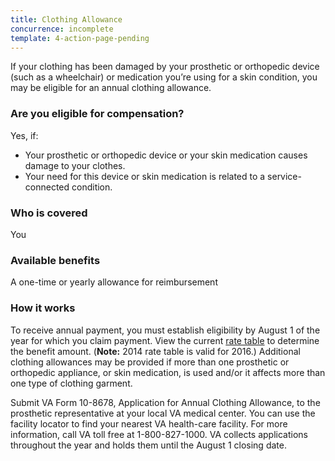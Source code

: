 ```yaml
---
title: Clothing Allowance
concurrence: incomplete
template: 4-action-page-pending
---
```


If your clothing has been damaged by your prosthetic or orthopedic device (such as a wheelchair) or medication you’re using for a skin condition, you may be eligible for an annual clothing allowance.

<div class="call-out" markdown="1">

### Are you eligible for compensation?
Yes, if:

  - Your prosthetic or orthopedic device or your skin medication causes damage to your clothes.
  - Your need for this device or skin medication is related to a service-connected condition.



### Who is covered
You
</div>

### Available benefits

A one-time or yearly allowance for reimbursement

### How it works

To receive annual payment, you must establish eligibility by August 1 of the year for which you claim payment. View the current [rate table](http://www.benefits.va.gov/COMPENSATION/special_Benefit_Allowances_2012.asp) to determine the benefit amount. (**Note:** 2014 rate table is valid for 2016.) Additional clothing allowances may be provided if more than one prosthetic or orthopedic appliance, or skin medication, is used and/or it affects more than one type of clothing garment.

Submit VA Form 10-8678, Application for Annual Clothing Allowance, to the prosthetic representative at your local VA medical center. You can use the facility locator to find your nearest VA health-care facility. For more information, call VA toll free at 1-800-827-1000. VA collects applications throughout the year and holds them until the August 1 closing date.
